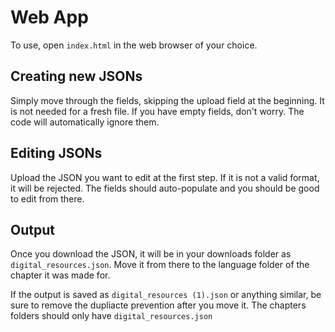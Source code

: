 # Web App

To use, open `index.html` in the web browser of your choice.

## Creating new JSONs

Simply move through the fields, skipping the upload field at the beginning. It is not needed for a fresh file. If you have empty fields, don't worry. The code will automatically ignore them.

## Editing JSONs

Upload the JSON you want to edit at the first step. If it is not a valid format, it will be rejected. The fields should auto-populate and you should be good to edit from there.

## Output

Once you download the JSON, it will be in your downloads folder as `digital_resources.json`. Move it from there to the language folder of the chapter it was made for.

If the output is saved as `digital_resources (1).json` or anything similar, be sure to remove the dupliacte prevention after you move it. The chapters folders should only have `digital_resources.json`